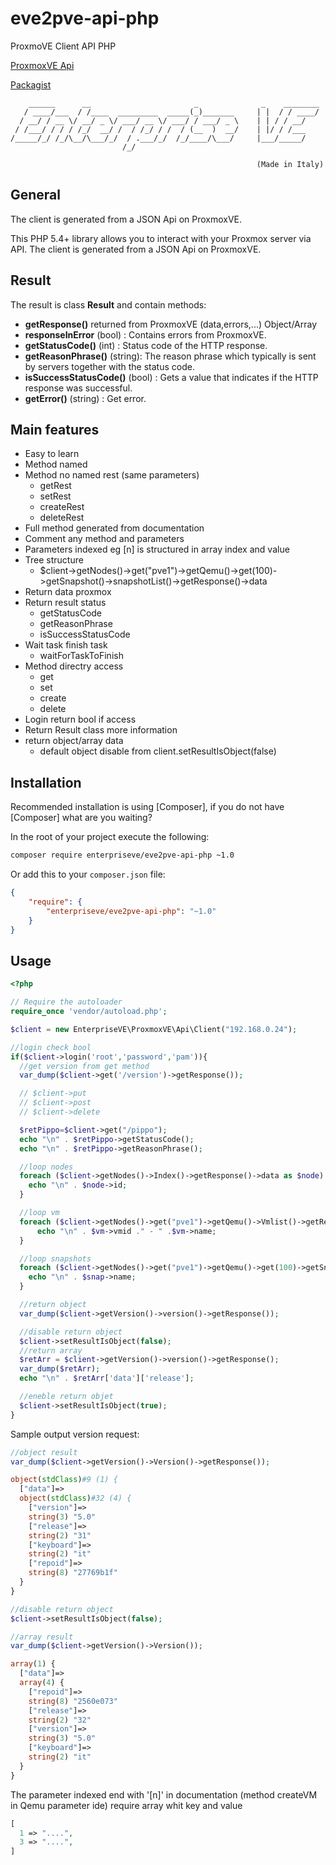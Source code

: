 # eve2pve-api-php

ProxmoVE Client API PHP

[ProxmoxVE Api](https://pve.proxmox.com/pve-docs/api-viewer/)

[Packagist](https://packagist.org/packages/enterpriseve/eve2pve-api-php)

```text
    ______      __                       _              _    ________
   / ____/___  / /____  _________  _____(_)_______     | |  / / ____/
  / __/ / __ \/ __/ _ \/ ___/ __ \/ ___/ / ___/ _ \    | | / / __/
 / /___/ / / / /_/  __/ /  / /_/ / /  / (__  )  __/    | |/ / /___
/_____/_/ /_/\__/\___/_/  / .___/_/  /_/____/\___/     |___/_____/
                         /_/

                                                       (Made in Italy)
```

## General

The client is generated from a JSON Api on ProxmoxVE.

This PHP 5.4+ library allows you to interact with your Proxmox server via API.
The client is generated from a JSON Api on ProxmoxVE.

## Result

The result is class **Result** and contain methods:

* **getResponse()** returned from ProxmoxVE (data,errors,...) Object/Array
* **responseInError** (bool) : Contains errors from ProxmoxVE.
* **getStatusCode()** (int) : Status code of the HTTP response.
* **getReasonPhrase()** (string): The reason phrase which typically is sent by servers together with the status code.
* **isSuccessStatusCode()** (bool) : Gets a value that indicates if the HTTP response was successful.
* **getError()** (string) : Get error.

## Main features

* Easy to learn
* Method named
* Method no named rest (same parameters)
  * getRest
  * setRest
  * createRest
  * deleteRest
* Full method generated from documentation
* Comment any method and parameters
* Parameters indexed eg [n] is structured in array index and value
* Tree structure
  * $client->getNodes()->get("pve1")->getQemu()->get(100)->getSnapshot()->snapshotList()->getResponse()->data
* Return data proxmox
* Return result status
  * getStatusCode
  * getReasonPhrase
  * isSuccessStatusCode
* Wait task finish task
  * waitForTaskToFinish
* Method directry access
  * get
  * set
  * create
  * delete
* Login return bool if access
* Return Result class more information
* return object/array data
  * default object disable from client.setResultIsObject(false)

## Installation

Recommended installation is using [Composer], if you do not have [Composer] what are you waiting?

In the root of your project execute the following:

```sh
composer require enterpriseve/eve2pve-api-php ~1.0
```

Or add this to your `composer.json` file:

```json
{
    "require": {
        "enterpriseve/eve2pve-api-php": "~1.0"
    }
}
```

## Usage

```php
<?php

// Require the autoloader
require_once 'vendor/autoload.php';

$client = new EnterpriseVE\ProxmoxVE\Api\Client("192.168.0.24");

//login check bool
if($client->login('root','password','pam')){
  //get version from get method
  var_dump($client->get('/version')->getResponse());

  // $client->put
  // $client->post
  // $client->delete

  $retPippo=$client->get("/pippo");
  echo "\n" . $retPippo->getStatusCode();
  echo "\n" . $retPippo->getReasonPhrase();

  //loop nodes
  foreach ($client->getNodes()->Index()->getResponse()->data as $node) {
    echo "\n" . $node->id;
  }

  //loop vm
  foreach ($client->getNodes()->get("pve1")->getQemu()->Vmlist()->getResponse()->data as $vm) {
      echo "\n" . $vm->vmid ." - " .$vm->name;
  }

  //loop snapshots
  foreach ($client->getNodes()->get("pve1")->getQemu()->get(100)->getSnapshot()->snapshotList()->getResponse()->data as $snap) {
    echo "\n" . $snap->name;
  }

  //return object
  var_dump($client->getVersion()->version()->getResponse());

  //disable return object
  $client->setResultIsObject(false);
  //return array
  $retArr = $client->getVersion()->version()->getResponse();
  var_dump($retArr);
  echo "\n" . $retArr['data']['release'];

  //eneble return objet
  $client->setResultIsObject(true);
}

```

Sample output version request:

```php
//object result
var_dump($client->getVersion()->Version()->getResponse());

object(stdClass)#9 (1) {
  ["data"]=>
  object(stdClass)#32 (4) {
    ["version"]=>
    string(3) "5.0"
    ["release"]=>
    string(2) "31"
    ["keyboard"]=>
    string(2) "it"
    ["repoid"]=>
    string(8) "27769b1f"
  }
}

//disable return object
$client->setResultIsObject(false);

//array result
var_dump($client->getVersion()->Version());

array(1) {
  ["data"]=>
  array(4) {
    ["repoid"]=>
    string(8) "2560e073"
    ["release"]=>
    string(2) "32"
    ["version"]=>
    string(3) "5.0"
    ["keyboard"]=>
    string(2) "it"
  }
}
```

The parameter indexed end with '[n]' in documentation (method createVM in Qemu parameter ide) require array whit key and value

```php
[
  1 => "....",
  3 => "....",
]
```
